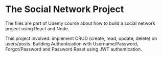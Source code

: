 # The Social Network Project

The files are part of Udemy course about how to build a social network project using React and Node. 

This project involved: 
	implement CRUD (create, read, update, delete) on users/posts.
	Building Authentication with Username/Password, Forgot/Password and Password Reset using JWT authentication.

